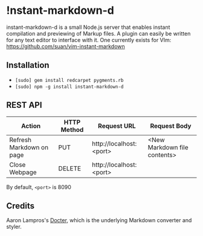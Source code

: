 !nstant-markdown-d
================
instant-markdown-d is a small Node.js server that enables instant compilation and previewing of Markup files. A plugin can easily be written for any text editor to interface with it. One currently exists for VIm: https://github.com/suan/vim-instant-markdown

Installation
------------
- `[sudo] gem install redcarpet pygments.rb`
- `[sudo] npm -g install instant-markdown-d`

REST API
--------
| Action           | HTTP Method | Request URL               | Request Body |
|---------------------|-------------|---------------------------|--------------------|
| Refresh Markdown on page | PUT        | http://localhost:\<port\> | \<New Markdown file contents\> |
| Close Webpage    | DELETE      | http://localhost:\<port\> | |

By default, `<port>` is 8090

Credits
-------
Aaron Lampros's [Docter][docter], which is the underlying Markdown converter and styler.


[docter]: https://github.com/alampros/Docter
